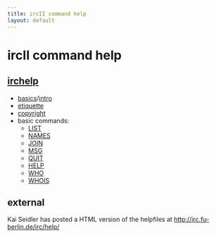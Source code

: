 ```yaml
---
title: ircII command help
layout: default
---
```


# ircII command help
##  [irchelp](./irciihelp/index.md)
* [basics](./irciihelp/basics.md)/[intro](./irciihelp/intro.md)
* [etiquette](./irciihelp/etiquette.md)
* [copyright](./irciihelp/ircii/copyright.md)
* basic commands:
  - [LIST](./irciihelp/list.md)
  - [NAMES](./irciihelp/names.md)
  - [JOIN](./irciihelp/join.md)
  - [MSG](./irciihelp/msg.md)
  - [QUIT](./irciihelp/quit.md)
  - [HELP](./irciihelp/help.md)
  - [WHO](./irciihelp/who.md)
  - [WHOIS](./irciihelp/whois.md)

## external
Kai Seidler has posted a HTML version of the helpfiles at
<http://irc.fu-berlin.de/irc/help/> 
